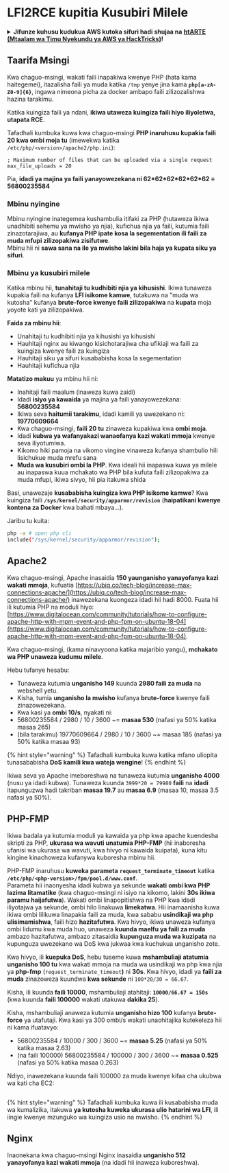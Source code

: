# LFI2RCE kupitia Kusubiri Milele

<details>

<summary><strong>Jifunze kuhusu kudukua AWS kutoka sifuri hadi shujaa na</strong> <a href="https://training.hacktricks.xyz/courses/arte"><strong>htARTE (Mtaalam wa Timu Nyekundu ya AWS ya HackTricks)</strong></a><strong>!</strong></summary>

Njia nyingine za kusaidia HackTricks:

* Ikiwa unataka kuona **kampuni yako inatangazwa kwenye HackTricks** au **kupakua HackTricks kwa muundo wa PDF** Angalia [**MPANGO WA KUJIUNGA**](https://github.com/sponsors/carlospolop)!
* Pata [**swag rasmi ya PEASS & HackTricks**](https://peass.creator-spring.com)
* Gundua [**Familia ya PEASS**](https://opensea.io/collection/the-peass-family), mkusanyiko wetu wa [**NFTs**](https://opensea.io/collection/the-peass-family) ya kipekee
* **Jiunge na** 💬 [**Kikundi cha Discord**](https://discord.gg/hRep4RUj7f) au [**kikundi cha telegram**](https://t.me/peass) au **tufuate** kwenye **Twitter** 🐦 [**@carlospolopm**](https://twitter.com/hacktricks_live)**.**
* **Shiriki mbinu zako za kudukua kwa kuwasilisha PRs kwa** [**HackTricks**](https://github.com/carlospolop/hacktricks) na [**HackTricks Cloud**](https://github.com/carlospolop/hacktricks-cloud) repos za github.

</details>

## Taarifa Msingi

Kwa chaguo-msingi, wakati faili inapakiwa kwenye PHP (hata kama haitegemei), itazalisha faili ya muda katika `/tmp` yenye jina kama **`php[a-zA-Z0-9]{6}`**, ingawa nimeona picha za docker ambapo faili zilizozalishwa hazina tarakimu.

Katika kuingiza faili ya ndani, **ikiwa utaweza kuingiza faili hiyo iliyoletwa, utapata RCE**.

Tafadhali kumbuka kuwa kwa chaguo-msingi **PHP inaruhusu kupakia faili 20 kwa ombi moja tu** (imewekwa katika `/etc/php/<version>/apache2/php.ini`):
```
; Maximum number of files that can be uploaded via a single request
max_file_uploads = 20
```
Pia, **idadi ya majina ya faili yanayowezekana ni 62\*62\*62\*62\*62\*62 = 56800235584**

### Mbinu nyingine

Mbinu nyingine inategemea kushambulia itifaki za PHP (hutaweza ikiwa unadhibiti sehemu ya mwisho ya njia), kufichua njia ya faili, kutumia faili zinazotarajiwa, au **kufanya PHP ipate kosa la segementation ili faili za muda mfupi zilizopakiwa zisifutwe**.\
Mbinu hii ni **sawa sana na ile ya mwisho lakini bila haja ya kupata siku ya sifuri**.

### Mbinu ya kusubiri milele

Katika mbinu hii, **tunahitaji tu kudhibiti njia ya kihusishi**. Ikiwa tunaweza kupakia faili na kufanya **LFI isikome kamwe**, tutakuwa na "muda wa kutosha" kufanya **brute-force kwenye faili zilizopakiwa** na **kupata** moja yoyote kati ya zilizopakiwa.

**Faida za mbinu hii**:

* Unahitaji tu kudhibiti njia ya kihusishi ya kihusishi
* Hauhitaji nginx au kiwango kisichotarajiwa cha ufikiaji wa faili za kuingiza kwenye faili za kuingiza
* Hauhitaji siku ya sifuri kusababisha kosa la segementation
* Hauhitaji kufichua njia

**Matatizo makuu** ya mbinu hii ni:

* Inahitaji faili maalum (inaweza kuwa zaidi)
* Idadi **isiyo ya kawaida** ya majina ya faili yanayowezekana: **56800235584**
* Ikiwa seva **haitumii tarakimu**, idadi kamili ya uwezekano ni: **19770609664**
* Kwa chaguo-msingi, **faili 20 tu** zinaweza kupakiwa kwa **ombi moja**.
* Idadi **kubwa ya wafanyakazi wanaofanya kazi wakati mmoja** kwenye seva iliyotumiwa.
* Kikomo hiki pamoja na vikomo vingine vinaweza kufanya shambulio hili lisichukue muda mrefu sana
* **Muda wa kusubiri ombi la PHP**. Kwa ideali hii inapaswa kuwa ya milele au inapaswa kuua mchakato wa PHP bila kufuta faili zilizopakiwa za muda mfupi, ikiwa sivyo, hii pia itakuwa shida

Basi, unawezaje **kusababisha kuingiza kwa PHP isikome kamwe**? Kwa kuingiza faili **`/sys/kernel/security/apparmor/revision`** (**haipatikani kwenye kontena za Docker** kwa bahati mbaya...).

Jaribu tu kuita:
```bash
php -a # open php cli
include("/sys/kernel/security/apparmor/revision");
```
## Apache2

Kwa chaguo-msingi, Apache inasaidia **150 yaunganisho yanayofanya kazi wakati mmoja**, kufuatia [https://ubiq.co/tech-blog/increase-max-connections-apache/](https://ubiq.co/tech-blog/increase-max-connections-apache/) inawezekana kuongeza idadi hii hadi 8000. Fuata hii ili kutumia PHP na moduli hiyo: [https://www.digitalocean.com/community/tutorials/how-to-configure-apache-http-with-mpm-event-and-php-fpm-on-ubuntu-18-04](https://www.digitalocean.com/community/tutorials/how-to-configure-apache-http-with-mpm-event-and-php-fpm-on-ubuntu-18-04).

Kwa chaguo-msingi, (kama ninavyoona katika majaribio yangu), **mchakato wa PHP unaweza kudumu milele**.

Hebu tufanye hesabu:

* Tunaweza kutumia **unganisho 149** kuunda **2980 faili za muda** na webshell yetu.
* Kisha, tumia **unganisho la mwisho** kufanya **brute-force** kwenye faili zinazowezekana.
* Kwa kasi ya **ombi 10/s**, nyakati ni:
* 56800235584 / 2980 / 10 / 3600 \~= **masaa 530** (nafasi ya 50% katika masaa 265)
* (bila tarakimu) 19770609664 / 2980 / 10 / 3600 \~= masaa 185 (nafasi ya 50% katika masaa 93)

{% hint style="warning" %}
Tafadhali kumbuka kuwa katika mfano uliopita tunasababisha **DoS kamili kwa wateja wengine**!
{% endhint %}

Ikiwa seva ya Apache imeboreshwa na tunaweza kutumia **unganisho 4000** (nusu ya idadi kubwa). Tunaweza kuunda `3999*20 = 79980` **faili** na **idadi** itapunguzwa hadi takriban **masaa 19.7** au **masaa 6.9** (masaa 10, masaa 3.5 nafasi ya 50%).

## PHP-FMP

Ikiwa badala ya kutumia moduli ya kawaida ya php kwa apache kuendesha skripti za PHP, **ukurasa wa wavuti unatumia PHP-FMP** (hii inaboresha ufanisi wa ukurasa wa wavuti, kwa hivyo ni kawaida kuipata), kuna kitu kingine kinachoweza kufanywa kuboresha mbinu hii.

PHP-FMP inaruhusu **kuweka** **parameta** **`request_terminate_timeout`** katika **`/etc/php/<php-version>/fpm/pool.d/www.conf`**.\
Parameta hii inaonyesha idadi kubwa ya sekunde **wakati** **ombi kwa PHP lazima litamatike** (kwa chaguo-msingi ni isiyo na kikomo, lakini **30s ikiwa paramu haijafutwa**). Wakati ombi linapopitishwa na PHP kwa idadi iliyotajwa ya sekunde, ombi hilo linakuwa **limekatwa**. Hii inamaanisha kuwa ikiwa ombi lilikuwa linapakia faili za muda, kwa sababu **usindikaji wa php ulisimamishwa**, faili hizo **hazitafutwa**. Kwa hivyo, ikiwa unaweza kufanya ombi lidumu kwa muda huo, unaweza **kuunda maelfu ya faili za muda** ambazo hazitafutwa, ambazo zitasaidia **kupunguza muda wa kuzipata** na kupunguza uwezekano wa DoS kwa jukwaa kwa kuchukua unganisho zote.

Kwa hivyo, ili **kuepuka DoS**, hebu tuseme kuwa **mshambuliaji atatumia unganisho 100 tu** kwa wakati mmoja na muda wa usindikaji wa php kwa njia ya **php-fmp** (`request_terminate_timeout`**)** ni **30s**. Kwa hivyo, idadi ya **faili za muda** zinazoweza kuundwa **kwa sekunde** ni `100*20/30 = 66.67`.

Kisha, ili kuunda **faili 10000**, mshambuliaji atahitaji: **`10000/66.67 = 150s`** (kwa kuunda **faili 100000** wakati utakuwa **dakika 25**).

Kisha, mshambuliaji anaweza kutumia **unganisho hizo 100** kufanya **brute-force** ya utafutaji. Kwa kasi ya 300 ombi/s wakati unaohitajika kutekeleza hii ni kama ifuatavyo:

* 56800235584 / 10000 / 300 / 3600 \~= **masaa 5.25** (nafasi ya 50% katika masaa 2.63)
* (na faili 100000) 56800235584 / 100000 / 300 / 3600 \~= **masaa 0.525** (nafasi ya 50% katika masaa 0.263)

Ndiyo, inawezekana kuunda faili 100000 za muda kwenye kifaa cha ukubwa wa kati cha EC2:

<figure><img src="../../.gitbook/assets/image (3) (1) (1) (3).png" alt=""><figcaption></figcaption></figure>

{% hint style="warning" %}
Tafadhali kumbuka kuwa ili kusababisha muda wa kumalizika, itakuwa **ya kutosha kuweka ukurasa ulio hatarini wa LFI**, ili iingie kwenye mzunguko wa kuingiza usio na mwisho.
{% endhint %}

## Nginx

Inaonekana kwa chaguo-msingi Nginx inasaidia **unganisho 512 yanayofanya kazi wakati mmoja** (na idadi hii inaweza kuboreshwa).
